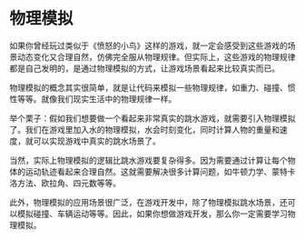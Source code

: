 # 物理模拟

如果你曾经玩过类似于《愤怒的小鸟》这样的游戏，就一定会感受到这些游戏的场景动态变化又合理自然，仿佛完全服从物理规律。但实际上，这些游戏的物理规律都是自己发明的，是通过物理模拟的方式，让游戏场景看起来比较真实而已。

物理模拟的概念其实很简单，就是让代码来模拟一些物理规律，如重力、碰撞、惯性等等。就像我们现实生活中的物理规律一样。

举个栗子：假如我们想要做一个看起来非常真实的跳水游戏，就需要引入物理模拟了。我们在游戏里加入水的物理模拟，水会时刻变化，同时计算人物的重量和速度，就可以实现游戏中真实的跳水场景了。

当然，实际上物理模拟的逻辑比跳水游戏要复杂得多。因为需要通过计算让每个物体的运动轨迹看起来合理自然。这就需要解决很多计算问题，如牛顿力学、蒙特卡洛方法、欧拉角、四元数等等。

此外，物理模拟的应用场景很广泛，在游戏开发中，除了物理模拟跳水场景，还可以模拟碰撞、车辆运动等等。因此，如果你想做游戏开发，那么你一定需要学习物理模拟。